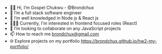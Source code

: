 - 👋🏾 Hi, I’m Gospel Chukwu - @Brondchux 
- 👀 I’m a full stack software engineer
- 🌱 I’m well knowledged in Node js & React js
- 👨🏾‍💻 Currently, I'm interested in frontend focused roles (React)
- 💞️ I’m looking to collaborate on any JavaScript projects
- 📫 How to reach me brondchux@gmail.com
- 🌐 Explore projects on my portfolio https://brondchux.github.io/hw2-my-portfolio/

<!---
Brondchux/Brondchux is a ✨ special ✨ repository because its `README.md` (this file) appears on your GitHub profile.
You can click the Preview link to take a look at your changes.
--->
